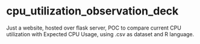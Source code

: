 # cpu_utilization_observation_deck
Just a website, hosted over flask server, POC to compare current CPU utilization with Expected CPU Usage, using .csv as dataset and R language.
